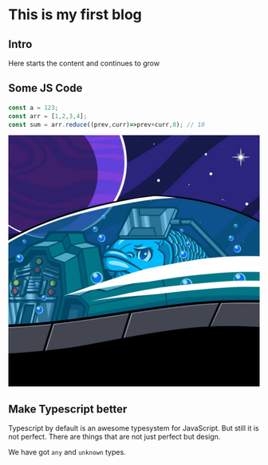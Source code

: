# This is my first blog

## Intro

Here starts the content and continues to grow

## Some JS Code

```js
const a = 123;
const arr = [1,2,3,4];
const sum = arr.reduce((prev,curr)=>prev+curr,0); // 10

```

![The fish](assets/asset1.jpeg)

## Make Typescript better

Typescript by default is an awesome typesystem for JavaScript. But still it is not perfect. There are things that are not just perfect but design.

We have got `any` and `unknown` types. 